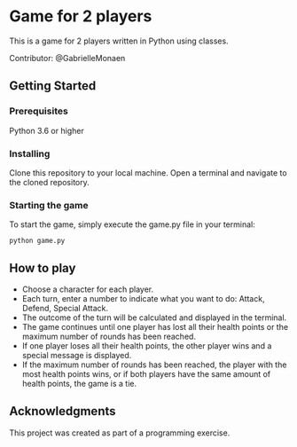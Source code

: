 # Game for 2 players
This is a game for 2 players written in Python using classes.

Contributor: @GabrielleMonaen

## Getting Started

### Prerequisites
Python 3.6 or higher

### Installing
Clone this repository to your local machine.
Open a terminal and navigate to the cloned repository.

### Starting the game
To start the game, simply execute the game.py file in your terminal:
```
python game.py
```

## How to play

- Choose a character for each player.
- Each turn, enter a number to indicate what you want to do: Attack, Defend, Special Attack.
- The outcome of the turn will be calculated and displayed in the terminal.
- The game continues until one player has lost all their health points or the maximum number of rounds has been reached.
- If one player loses all their health points, the other player wins and a special message is displayed.
- If the maximum number of rounds has been reached, the player with the most health points wins, or if both players have the same amount of health points, the game is a tie.

## Acknowledgments
This project was created as part of a programming exercise.
